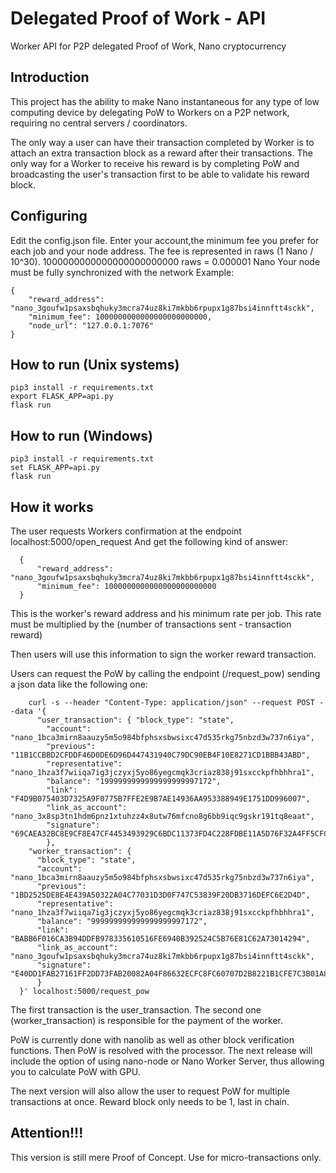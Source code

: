 # Delegated Proof of Work - API
Worker API for P2P delegated Proof of Work, Nano cryptocurrency

## Introduction

This project has the ability to make Nano instantaneous for any type of low computing device by delegating PoW to Workers on a P2P network, requiring no central servers / coordinators.

The only way a user can have their transaction completed by Worker is to attach an extra transaction block as a reward after their transactions. The only way for a Worker to receive his reward is by completing PoW and broadcasting the user's transaction first to be able to validate his reward block.

## Configuring
Edit the config.json file. Enter your account,the minimum fee you prefer for each job and your node address.
The fee is represented in raws (1 Nano / 10^30). 1000000000000000000000000 raws = 0.000001 Nano
Your node must be fully synchronized with the network
Example:


    {
	    "reward_address": "nano_3goufw1psaxsbqhuky3mcra74uz8ki7mkbb6rpupx1g87bsi4innftt4sckk",
 	    "minimum_fee": 1000000000000000000000000,
	    "node_url": "127.0.0.1:7076"
    }



## How to run (Unix systems)

    pip3 install -r requirements.txt
    export FLASK_APP=api.py
    flask run


## How to run (Windows)

    pip3 install -r requirements.txt
    set FLASK_APP=api.py
    flask run


## How it works

The user requests Workers confirmation at the endpoint localhost:5000/open_request
And get the following kind of answer:

      {
	      "reward_address": "nano_3goufw1psaxsbqhuky3mcra74uz8ki7mkbb6rpupx1g87bsi4innftt4sckk",
 	      "minimum_fee": 1000000000000000000000000
      }

This is the worker's reward address and his minimum rate per job. 
This rate must be multiplied by the (number of transactions sent - transaction reward)

Then users will use this information to sign the worker reward transaction.


Users can request the PoW by calling the endpoint (/request_pow) sending a json data like the following one:


        curl -s --header "Content-Type: application/json" --request POST --data '{
          "user_transaction": { "block_type": "state", 
            "account": "nano_1bca3mirn8aauzy5m5o984bfphsxsbwsixc47d535rkg75nbzd3w737n6iya", 
            "previous": "11B1CCBBD2CFDDF46D0DE6D96D447431940C79DC90EB4F10E8271CD1BBB43ABD", 
            "representative": "nano_1hza3f7wiiqa7ig3jczyxj5yo86yegcmqk3criaz838j91sxcckpfhbhhra1", 
            "balance": "1999999999999999999997172", 
            "link": "F4D9B075403D7325A9F0775B7FFE2E9B7AE14936AA953388949E1751DD996007", 
            "link_as_account": "nano_3x8sp3tn1hdm6pnz1xtuhzz4x8utw76mfcno8g6bb9iqc9gskr191tq8eaat", 
            "signature": "69CAEA32BC8E9CF8E47CF4453493929C6BDC11373FD4C228FDBE11A5D76F32A4FF5CFC5D7AD33A67CF3AE9014434B39CDFE83BB9F5F2BF08F5ED0EFBC391870D"
            },
        "worker_transaction": { 
          "block_type": "state", 
          "account": "nano_1bca3mirn8aauzy5m5o984bfphsxsbwsixc47d535rkg75nbzd3w737n6iya", 
          "previous": "1BD2525DE8E4E439A50322A04C77031D3D0F747C53839F20DB3716DEFC6E2D4D", 
          "representative": "nano_1hza3f7wiiqa7ig3jczyxj5yo86yegcmqk3criaz838j91sxcckpfhbhhra1", 
          "balance": "999999999999999999997172", 
          "link": "BABB6F016CA3B94DDFB978335610516FE6940B392524C5B76E81C62A73014294", 
          "link_as_account": "nano_3goufw1psaxsbqhuky3mcra74uz8ki7mkbb6rpupx1g87bsi4innftt4sckk", 
          "signature": "E40DD1FAB27161FF2DD73FAB20082A04F86632ECFC8FC60707D2B8221B1CFE7C3B01A8D718AC04C3F6F5EC764C8EBD9905CC756FE2DB381D81A0AC7D2A974D00"
          }
      }' localhost:5000/request_pow

 

The first transaction is the user_transaction. The second one (worker_transaction) is responsible for the payment of the worker. 


PoW is currently done with nanolib as well as other block verification functions.
Then PoW is resolved with the processor. The next release will include the option of using nano-node or Nano Worker Server, thus allowing you to calculate PoW with GPU.

The next version will also allow the user to request PoW for multiple transactions at once. Reward block only needs to be 1, last in chain.

## Attention!!! 
This version is still mere Proof of Concept. Use for micro-transactions only.
